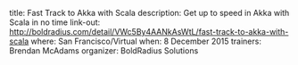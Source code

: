 title: Fast Track to Akka with Scala
description: Get up to speed in Akka with Scala in no time
link-out: http://boldradius.com/detail/VWc5By4AANkAsWtL/fast-track-to-akka-with-scala
where: San Francisco/Virtual
when: 8 December 2015
trainers: Brendan McAdams
organizer: BoldRadius Solutions
